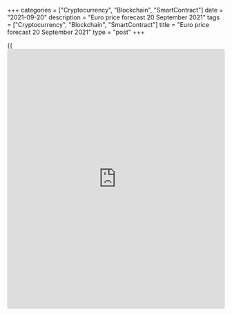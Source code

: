 +++
categories = ["Cryptocurrency", "Blockchain", "SmartContract"]
date = "2021-09-20"
description = "Euro price forecast 20 September 2021"
tags = ["Cryptocurrency", "Blockchain", "SmartContract"]
title = "Euro price forecast 20 September 2021"
type = "post"
+++

{{<iframe id="large-banner" src="https://www.bounty.group/#slide=8.0" width="100%" height="600" scrolling="no" style="border: 0px solid rgb(216, 221, 230); border-radius: 3px;">}}

2021-09-20

2021-09-20

Euro broke down. Forecast as of 20.09.2021Dmitri Demidenko

Although Bloomberg experts claim that the Fed will not rush to withdraw
the monetary stimulus, the market movement on the eve of the Fed
September meeting means the opposite. Let us discuss the Forex outlook
and make up a [EURUSD][1] trading plan.

## Weekly euro fundamental forecast

A few days before the FOMC meeting, stock indexes collapsed, Treasury
yields went up, the US dollar rose, and the [EURUSD][1] pair reached the
previously indicated [target of 1.1715][2]. Everything indicates that
[investor](https://www.fintechee.com/tutorial-for-forex-trading/investor-mode/)s believe, if not in the announcement of the QE tapering, then
in more hawkish forecasts for the federal funds rate.

Although Bloomberg experts suggest the Fed should announce the tapering
of its $120-billion quantitative easing programme in November, markets
seem to believe that this may happen earlier. In his recent speeches,
Jerome Powell has argued that the inflation target has been met and
progress towards full employment is clear. He said that the first rate
hike should not be linked to the end of QE. So why hold on to a program
that has outlived its usefulness? It was good during the recession, but
now it only accelerates inflation.

### Forecasts for [terms](https://www.fintechee.com/terms/) of Fed’s announcement about QE tapering

 _Source_ _: Bloomberg_

Far more than the reduction in monthly asset purchases, the markets are
frightened by the more hawkish FOMC forecasts for the federal funds
rate. Bank of America believes that the number of dots for 2022 and 2023
will remain unchanged, but the Fed will show that in 2024 it will be
ready to raise borrowing costs at three meetings of the Committee.
Standard Chartered predicts that enough officials can shift their
forecasts from 2023 to 2022 to push the consensus estimate to next year.
This circumstance, coupled with an increase in the Fed's inflation
forecasts, will strengthen the US dollar.

It should be noted that expectations of withdrawal of monetary stimulus
are not the only reason that causes the [S&P 500][3] to fall. Fiscal
stimulus cuts have already begun, and the large-scale fiscal expansion
that took place in 2020-2021 could end, leading to a significant
slowdown in the American economy.

### Dynamics of fiscal stimulus’s impact on economic expansion

 _Source_ _: Bloomberg_

According to Goldman Sachs, the rate of expansion of US GDP after an
impressive 5.7% in 2021 will decline to 1.5% in 2022. This will resemble
a sideways movement rather than a rise. Large-scale monetary and fiscal
support, as well as impressive corporate earnings and economic growth
reports, have been the main drivers of the stock indexes rally this
year. Many factors have already been priced in stock market quotes,
which encourages [investor](https://www.fintechee.com/tutorial-for-forex-trading/investor-mode/)s to exit longs, leading to a correction in
the[ S&P 500][3] and strengthening the greenback.

Another reason to sell the [EURUSD][1] was the revival of the topic of
trade wars. The UK, US, and Australia have announced a historic security
pact in the Asia-Pacific, the Aukus, in what is seen as an effort to
counter China. Beijing has applied to join the Trans-Pacific Partnership
( _TPP_ _)_. Tensions between the United States and China are mounting,
which could result in new tariffs.

### Weekly [EURUSD][1] trading plan

The [EURUSD][1] has reached the [downside target][2] at 1.1715, and
there is a new target at 1.168. The euro is declining; however, the
outcomes of the FOMC meeting could encourage [investor](https://www.fintechee.com/tutorial-for-forex-trading/investor-mode/)s to buy the pair
on the fact.



## Price chart of EURUSD in real time mode

The content of this article reflects the author’s opinion and does not
necessarily reflect the official position of LiteForex. The material
published on this page is provided for informational purposes only and
should not be considered as the provision of investment advice for the
purposes of Directive 2004/39/EC.

Rate this article:

{{value}}

( {{count}} {{title}} )

   1. my.liteforex.com/trading/chart?symbol=EURUSD&returnUrl=true
   2. www.liteforex.com/blog/analysts-opinions/dollar-acts-according-to-plan-forecast-as-of-1609202/
   3. my.liteforex.com/trading/chart?symbol=SPX&returnUrl=true